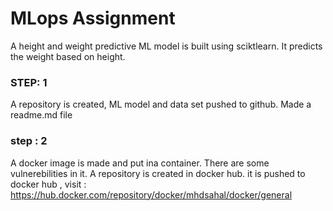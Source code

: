 # MLops Assignment

A height and weight predictive ML model is built using sciktlearn. It predicts the weight based on height.

### STEP: 1
A repository is created, ML model and data set pushed to github. Made a readme.md file

### step : 2
A docker image is made and put ina container. There are some vulnerebilities in it.
A repository is created in docker hub.
it is pushed to docker hub , visit : https://hub.docker.com/repository/docker/mhdsahal/docker/general

